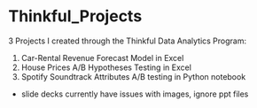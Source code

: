 # Thinkful_Projects
3 Projects I created through the Thinkful Data Analytics Program:
  1. Car-Rental Revenue Forecast Model in Excel
  2. House Prices A/B Hypotheses Testing in Excel 
  3. Spotify Soundtrack Attributes A/B testing in Python notebook

- slide decks currently have issues with images, ignore ppt files 
